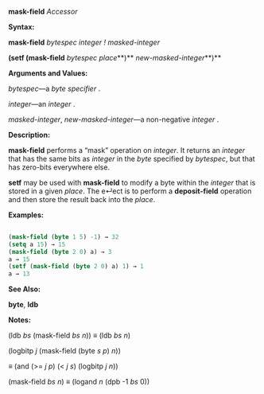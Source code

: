 **mask-field** *Accessor* 



**Syntax:** 



**mask-field** *bytespec integer ! masked-integer* 



**(setf (mask-field** *bytespec place***)** *new-masked-integer***)** 



**Arguments and Values:** 



*bytespec*—a *byte specifier* . 



*integer*—an *integer* . 



*masked-integer*, *new-masked-integer*—a non-negative *integer* . 



**Description:** 



**mask-field** performs a “mask” operation on *integer*. It returns an *integer* that has the same bits as *integer* in the *byte* specified by *bytespec*, but that has zero-bits everywhere else. 



**setf** may be used with **mask-field** to modify a byte within the *integer* that is stored in a given *place*. The e↵ect is to perform a **deposit-field** operation and then store the result back into the *place*. 



**Examples:**
```lisp
 
(mask-field (byte 1 5) -1) → 32 
(setq a 15) → 15 
(mask-field (byte 2 0) a) → 3 
a → 15 
(setf (mask-field (byte 2 0) a) 1) → 1 
a → 13 

```
**See Also:** 



**byte**, **ldb** 



**Notes:** 



(ldb *bs* (mask-field *bs n*)) ≡ (ldb *bs n*) 



(logbitp *j* (mask-field (byte *s p*) *n*)) 



≡ (and (&gt;= *j p*) (&lt; *j s*) (logbitp *j n*)) 



(mask-field *bs n*) ≡ (logand *n* (dpb -1 *bs* 0)) 







 



 



